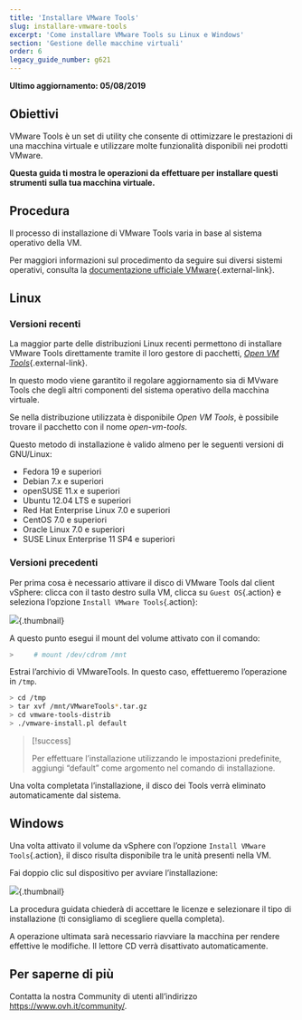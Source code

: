 ```yaml
---
title: 'Installare VMware Tools'
slug: installare-vmware-tools
excerpt: 'Come installare VMware Tools su Linux e Windows'
section: 'Gestione delle macchine virtuali'
order: 6
legacy_guide_number: g621
---
```


**Ultimo aggiornamento: 05/08/2019**

## Obiettivi

VMware Tools è un set di utility che consente di ottimizzare le prestazioni di una macchina virtuale e utilizzare molte funzionalità disponibili nei prodotti VMware.

**Questa guida ti mostra le operazioni da effettuare per installare questi strumenti sulla tua macchina virtuale.**

## Procedura

Il processo di installazione di VMware Tools varia in base al sistema operativo della VM.

Per maggiori informazioni sul procedimento da seguire sui diversi sistemi operativi, consulta la [documentazione ufficiale VMware](https://kb.vmware.com/s/article/1014294){.external-link}.

## Linux

### Versioni recenti

La maggior parte delle distribuzioni Linux recenti permettono di installare VMware Tools direttamente tramite il loro gestore di pacchetti, [*Open VM Tools*](https://kb.vmware.com/s/article/2073803){.external-link}.

In questo modo viene garantito il regolare aggiornamento sia di MVware Tools che degli altri componenti del sistema operativo della macchina virtuale. 

Se nella distribuzione utilizzata è disponibile *Open VM Tools*, è possibile trovare il pacchetto con il nome *open-vm-tools*.


Questo metodo di installazione è valido almeno per le seguenti versioni di GNU/Linux:

- Fedora 19 e superiori
- Debian 7.x e superiori
- openSUSE 11.x e superiori
- Ubuntu 12.04 LTS e superiori
- Red Hat Enterprise Linux 7.0 e superiori
- CentOS 7.0 e superiori
- Oracle Linux 7.0 e superiori
- SUSE Linux Enterprise 11 SP4 e superiori


### Versioni precedenti

Per prima cosa è necessario attivare il disco di VMware Tools dal client vSphere: clicca con il tasto destro sulla VM, clicca su `Guest OS`{.action} e seleziona l’opzione `Install VMware Tools`{.action}:



![](images/tools.png){.thumbnail}

A questo punto esegui il mount del volume attivato con il comando:

```sh
>     # mount /dev/cdrom /mnt
```

Estrai l’archivio di VMwareTools. In questo caso, effettueremo l’operazione in `/tmp`.

```sh
> cd /tmp 
> tar xvf /mnt/VMwareTools*.tar.gz
> cd vmware-tools-distrib
> ./vmware-install.pl default
```

> [!success]
>
> Per effettuare l’installazione utilizzando le impostazioni predefinite, aggiungi “default” come argomento nel comando di installazione.
> 

Una volta completata l’installazione, il disco dei Tools verrà eliminato automaticamente dal sistema. 

## Windows

Una volta attivato il volume da vSphere con l’opzione `Install VMware Tools`{.action}, il disco risulta disponibile tra le unità presenti nella VM.

Fai doppio clic sul dispositivo per avviare l’installazione:

![](images/windows.jpg){.thumbnail}

La procedura guidata chiederà di accettare le licenze e selezionare il tipo di installazione (ti consigliamo di scegliere quella completa).

A operazione ultimata sarà necessario riavviare la macchina per rendere effettive le modifiche. Il lettore CD verrà disattivato automaticamente. 

## Per saperne di più

Contatta la nostra Community di utenti all’indirizzo <https://www.ovh.it/community/>.
